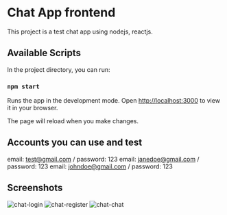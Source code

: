 # Chat App frontend

This project is a test chat app using nodejs, reactjs.

## Available Scripts

In the project directory, you can run:

### `npm start`

Runs the app in the development mode.
Open [http://localhost:3000](http://localhost:3000) to view it in your browser.

The page will reload when you make changes.

## Accounts you can use and test
email: test@gmail.com / password: 123
email: janedoe@gmail.com / password: 123
email: johndoe@gmail.com / password: 123

## Screenshots
![chat-login](https://user-images.githubusercontent.com/122524716/230726111-037bd341-9ca9-4dd0-b4b1-d87c3a725038.PNG)
![chat-register](https://user-images.githubusercontent.com/122524716/230726118-08acc4b2-6008-47c3-8426-8b4a9c09b2ba.PNG)
![chat-chat](https://user-images.githubusercontent.com/122524716/230726122-63ebb0c9-2699-4978-b2fa-bcb8a1e10f53.PNG)
